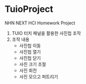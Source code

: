 TuioProject
===========

NHN NEXT HCI Homework Project

1. TUIO 터치 패널을 활용한 사진첩 조작
2. 조작 내용
   - 사진첩 이동
   - 사진첩 열기
   - 사진첩 닫기
   - 사진 크기 조절
   - 사진 회전
   - 사진 모으고 퍼트리기

